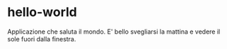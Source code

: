 # hello-world
Applicazione che saluta il mondo.
E' bello svegliarsi la mattina e vedere il sole fuori dalla finestra.
